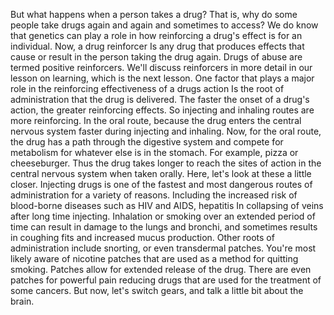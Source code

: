 But what happens when a person takes a drug? That is, why do some people take drugs again and again and sometimes to access? We do know that genetics can play a role in how reinforcing a drug's effect is for an individual. Now, a drug reinforcer Is any drug that produces effects that cause or result in the person taking the drug again. Drugs of abuse are termed positive reinforcers. We'll discuss reinforcers in more detail in our lesson on learning, which is the next lesson. 
One factor that plays a major role in the reinforcing effectiveness of a drugs action Is the root of administration that the drug is delivered. The faster the onset of a drug's action, the greater reinforcing effects. So injecting and inhaling routes are more reinforcing. In the oral route, because the drug enters the central nervous system faster during injecting and inhaling. Now, for the oral route, the drug has a path through the digestive system and compete for metabolism for whatever else is in the stomach. 
For example, pizza or cheeseburger. Thus the drug takes longer to reach the sites of action in the central nervous system when taken orally. Here, let's look at these a little closer. Injecting drugs is one of the fastest and most dangerous routes of administration for a variety of reasons. Including the increased risk of blood-borne diseases such as HIV and AIDS, hepatitis In collapsing of veins after long time injecting. Inhalation or smoking over an extended period of time can result in damage to the lungs and bronchi, and sometimes results in coughing fits and increased mucus production. Other roots of administration include snorting, or even transdermal patches. You're most likely aware of nicotine patches that are used as a method for quitting smoking. Patches allow for extended release of the drug. There are even patches for powerful pain reducing drugs that are used for the treatment of some cancers. But now, let's switch gears, and talk a little bit about the brain. 